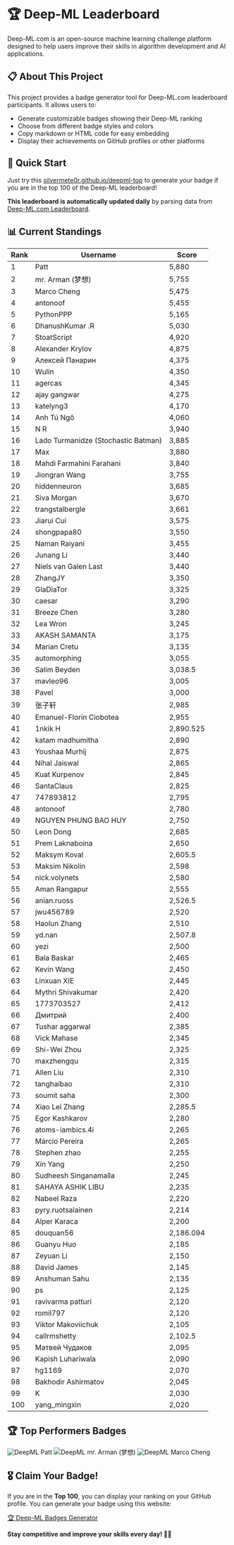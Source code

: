 # 🏆 Deep-ML Leaderboard

Deep-ML.com is an open-source machine learning challenge platform designed to help users improve their skills in algorithm development and AI applications.  

## 📋 About This Project

This project provides a badge generator tool for Deep-ML.com leaderboard participants. It allows users to:
- Generate customizable badges showing their Deep-ML ranking
- Choose from different badge styles and colors
- Copy markdown or HTML code for easy embedding
- Display their achievements on GitHub profiles or other platforms

## 🚀 Quick Start

Just try this [silvermete0r.github.io/deepml-top](https://silvermete0r.github.io/deepml-top) to generate your badge if you are in the top 100 of the Deep-ML leaderboard!

**This leaderboard is automatically updated daily** by parsing data from [Deep-ML.com Leaderboard](https://www.deep-ml.com/leaderboard).  

## 📊 Current Standings  

<!-- LEADERBOARD_START -->
| Rank | Username | Score |
|------|---------|-------|
| 1 | Patt | 5,880 |
| 2 | mr. Arman (梦想) | 5,755 |
| 3 | Marco Cheng | 5,475 |
| 4 | antonoof | 5,455 |
| 5 | PythonPPP | 5,165 |
| 6 | DhanushKumar .R | 5,030 |
| 7 | StoatScript | 4,920 |
| 8 | Alexander Krylov | 4,875 |
| 9 | Алексей Панарин | 4,375 |
| 10 | Wulin | 4,350 |
| 11 | agercas | 4,345 |
| 12 | ajay gangwar | 4,275 |
| 13 | katelyng3 | 4,170 |
| 14 | Anh Tú Ngô | 4,060 |
| 15 | N R | 3,940 |
| 16 | Lado Turmanidze (Stochastic Batman) | 3,885 |
| 17 | Max | 3,880 |
| 18 | Mahdi Farmahini Farahani | 3,840 |
| 19 | Jiongran Wang | 3,755 |
| 20 | hiddenneuron | 3,685 |
| 21 | Siva Morgan | 3,670 |
| 22 | trangstalbergle | 3,661 |
| 23 | Jiarui Cui | 3,575 |
| 24 | shongpapa80 | 3,550 |
| 25 | Naman Raiyani | 3,455 |
| 26 | Junang Li | 3,440 |
| 27 | Niels van Galen Last | 3,440 |
| 28 | ZhangJY | 3,350 |
| 29 | GlaDiaTor | 3,325 |
| 30 | caesar | 3,290 |
| 31 | Breeze Chen | 3,280 |
| 32 | Lea Wron | 3,245 |
| 33 | AKASH SAMANTA | 3,175 |
| 34 | Marian Cretu | 3,135 |
| 35 | automorphing | 3,055 |
| 36 | Salim Beyden | 3,038.5 |
| 37 | mavleo96 | 3,005 |
| 38 | Pavel | 3,000 |
| 39 | 张子轩 | 2,985 |
| 40 | Emanuel-Florin Ciobotea | 2,955 |
| 41 | 1nkik H | 2,890.525 |
| 42 | katam madhumitha | 2,890 |
| 43 | Youshaa Murhij | 2,875 |
| 44 | Nihal Jaiswal | 2,865 |
| 45 | Kuat Kurpenov | 2,845 |
| 46 | SantaClaus | 2,825 |
| 47 | 747893812 | 2,795 |
| 48 | antonoof | 2,780 |
| 49 | NGUYEN PHUNG BAO HUY | 2,750 |
| 50 | Leon Dong | 2,685 |
| 51 | Prem Laknaboina | 2,650 |
| 52 | Maksym Koval | 2,605.5 |
| 53 | Maksim Nikolin | 2,598 |
| 54 | nick.volynets | 2,580 |
| 55 | Aman Rangapur | 2,555 |
| 56 | anian.ruoss | 2,526.5 |
| 57 | jwu456789 | 2,520 |
| 58 | Haolun Zhang | 2,510 |
| 59 | yd.nan | 2,507.8 |
| 60 | yezi | 2,500 |
| 61 | Bala Baskar | 2,465 |
| 62 | Kevin Wang | 2,450 |
| 63 | Linxuan XIE | 2,445 |
| 64 | Mythri Shivakumar | 2,420 |
| 65 | 1773703527 | 2,412 |
| 66 | Дмитрий | 2,400 |
| 67 | Tushar aggarwal | 2,385 |
| 68 | Vick Mahase | 2,345 |
| 69 | Shi-Wei Zhou | 2,325 |
| 70 | maxzhengqu | 2,315 |
| 71 | Allen Liu | 2,310 |
| 72 | tanghaibao | 2,310 |
| 73 | soumit saha | 2,300 |
| 74 | Xiao Lei Zhang | 2,285.5 |
| 75 | Egor Kashkarov | 2,280 |
| 76 | atoms-iambics.4i | 2,265 |
| 77 | Márcio Pereira | 2,265 |
| 78 | Stephen zhao | 2,255 |
| 79 | Xin Yang | 2,250 |
| 80 | Sudheesh Singanamalla | 2,245 |
| 81 | SAHAYA ASHIK LIBU | 2,235 |
| 82 | Nabeel Raza | 2,220 |
| 83 | pyry.ruotsalainen | 2,214 |
| 84 | Alper Karaca | 2,200 |
| 85 | douquan56 | 2,186.094 |
| 86 | Guanyu Huo | 2,185 |
| 87 | Zeyuan Li | 2,150 |
| 88 | David James | 2,145 |
| 89 | Anshuman Sahu | 2,135 |
| 90 | ps | 2,125 |
| 91 | ravivarma patturi | 2,120 |
| 92 | romil797 | 2,120 |
| 93 | Viktor Makoviichuk | 2,105 |
| 94 | callrmshetty | 2,102.5 |
| 95 | Матвей Чудаков | 2,095 |
| 96 | Kapish Luhariwala | 2,090 |
| 97 | hg1169 | 2,070 |
| 98 | Bakhodir Ashirmatov | 2,045 |
| 99 | K | 2,030 |
| 100 | yang_mingxin | 2,020 |
<!-- LEADERBOARD_END -->

## 🏆 Top Performers Badges

<!-- BADGES_START -->
![DeepML Patt](https://img.shields.io/badge/dynamic/json?url=https%3A%2F%2Fraw.githubusercontent.com%2Fsilvermete0r%2Fdeepml-top%2Fmain%2Fbadges.json&query=%24.4b6dd077a50c0d50b43cc8120a91ccd7.label&prefix=Rank%20&style=for-the-badge&label=%F0%9F%9A%80%20DeepML&color=blue&link=https%3A%2F%2Fwww.deep-ml.com%2Fleaderboard)
![DeepML mr. Arman (梦想)](https://img.shields.io/badge/dynamic/json?url=https%3A%2F%2Fraw.githubusercontent.com%2Fsilvermete0r%2Fdeepml-top%2Fmain%2Fbadges.json&query=%24.1247b1b5b9cd95e98d7ff7438207406f.label&prefix=Rank%20&style=for-the-badge&label=%F0%9F%9A%80%20DeepML&color=blue&link=https%3A%2F%2Fwww.deep-ml.com%2Fleaderboard)
![DeepML Marco Cheng](https://img.shields.io/badge/dynamic/json?url=https%3A%2F%2Fraw.githubusercontent.com%2Fsilvermete0r%2Fdeepml-top%2Fmain%2Fbadges.json&query=%24.4091c1a21900bd2c7d3f4e343acddda1.label&prefix=Rank%20&style=for-the-badge&label=%F0%9F%9A%80%20DeepML&color=blue&link=https%3A%2F%2Fwww.deep-ml.com%2Fleaderboard)
<!-- BADGES_END -->

## 🎖 Claim Your Badge!  

If you are in the **Top 100**, you can display your ranking on your GitHub profile. You can generate your badge using this website:

[🏆 Deep-ML Badges Generator](https://silvermete0r.github.io/deepml-top/)

**Stay competitive and improve your skills every day! 🚀🔥**